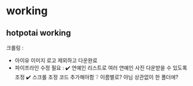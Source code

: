 # working
hotpotai working 
---

크롤링 :
  - 아이유 이미지 로고 제외하고 다운완료 
  - 파이프라인 수정 필요 : 
     ✔️ 연예인 리스트로 여러 연예인 사진 다운받을 수 있도록 조정
     ✔️ 스크롤 조정 코드 추가해야함 
     ❔ 이름별로? 아님 상관없이 한 폴더에? 
     
